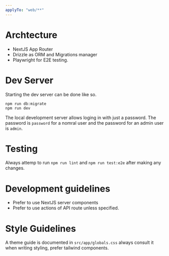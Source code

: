 ```yaml
---
applyTo: "web/**"
---
```


# Archtecture

- NextJS App Router
- Drizzle as ORM and Migrations manager
- Playwright for E2E testing.

# Dev Server

Starting the dev server can be done like so.

```
npm run db:migrate
npm run dev
```

The local development server allows loging in with just a password. The password is `password` for a nomral user and the password for an admin user is `admin`.

# Testing

Always attemp to run `npm run lint` and `npm run test:e2e` after making any changes.

#  Development guidelines

- Prefer to use NextJS server components
- Prefer to use actions of API route unless specified.

# Style Guidelines

A theme guide is documented in `src/app/globals.css` always consult it when writing styling, prefer tailwind components.
